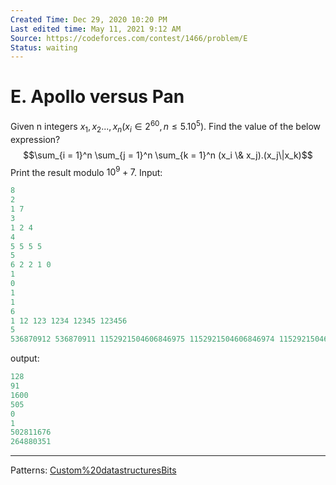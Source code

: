 ```yaml
---
Created Time: Dec 29, 2020 10:20 PM
Last edited time: May 11, 2021 9:12 AM
Source: https://codeforces.com/contest/1466/problem/E
Status: waiting
---
```


# E. Apollo versus Pan

Given n integers $x_1, x_2..., x_n (x_i \in 2^{60}, n \le 5.10^5)$. Find the value of the below expression?
$$\sum_{i = 1}^n \sum_{j = 1}^n \sum_{k = 1}^n (x_i \& x_j).(x_j\|x_k)$$
Print the result modulo $10^9 + 7$. 
Input: 
```cpp
8
2
1 7
3
1 2 4
4
5 5 5 5
5
6 2 2 1 0
1
0
1
1
6
1 12 123 1234 12345 123456
5
536870912 536870911 1152921504606846975 1152921504606846974 1152921504606846973
```
output: 
```cpp
128
91
1600
505
0
1
502811676
264880351
```
---
Patterns: [Custom%20datastructures](Custom%20datastructures.md)[Bits](Bits.md)